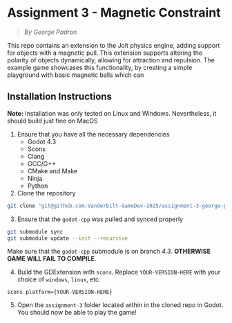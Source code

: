 # Assignment 3 - Magnetic Constraint
> *By George Padron* 

This repo contains an extension to the Jolt physics engine, adding support for objects with a magnetic pull. This extension supports altering the polarity of objects dynamically, allowing for attraction and repulsion. The example game showcases this functionality, by creating a simple playground with basic magnetic balls which can 

## Installation Instructions
**Note:** Installation was only tested on Linux and Windows. Nevertheless, it should build just fine on MacOS

1. Ensure that you have all the necessary dependencies 
    - Godot 4.3
    - Scons 
    - Clang
    - GCC/G++ 
    - CMake and Make 
    - Ninja
    - Python 
2. Clone the repository
```bash
git clone "git@github.com:Vanderbilt-GameDev-2025/assignment-3-george-padron.git" 
```

3. Ensure that the `godot-cpp` was pulled and synced properly

```bash
git submodule sync 
git submodule update --init --recursive
```
Make sure that the `godot-cpp` submodule is on branch *4.3*. **OTHERWISE GAME WILL FAIL TO COMPILE**.

4. Build the GDExtension with `scons`. Replace `YOUR-VERSION-HERE` with your choice of `windows`, `linux`, etc. 

```
scons platform={YOUR-VERSION-HERE}
```
5. Open the `assignment-3` folder located within in the cloned repo in Godot. You should now be able to play the game!
